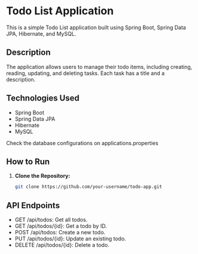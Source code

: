 # Todo List Application

This is a simple Todo List application built using Spring Boot, Spring Data JPA, Hibernate, and MySQL.

## Description

The application allows users to manage their todo items, including creating, reading, updating, and deleting tasks. Each task has a title and a description.

## Technologies Used

- Spring Boot
- Spring Data JPA
- Hibernate
- MySQL

Check the database configurations on applications.properties

## How to Run

1. **Clone the Repository:**
   ```bash
   git clone https://github.com/your-username/todo-app.git


## API Endpoints
- GET /api/todos: Get all todos.
- GET /api/todos/{id}: Get a todo by ID.
- POST /api/todos: Create a new todo.
- PUT /api/todos/{id}: Update an existing todo.
- DELETE /api/todos/{id}: Delete a todo.


